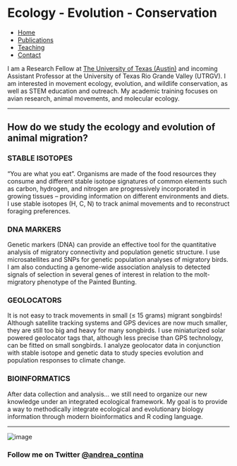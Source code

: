 # Ecology - Evolution - Conservation

* [Home](https://acontina.github.io/research)
* [Publications](https://acontina.github.io/publications)
* [Teaching](https://acontina.github.io/teaching)
* [Contact](https://acontina.github.io/contact)

I am a Research Fellow at [The University of Texas (Austin)](https://sites.cns.utexas.edu/keittlab/our-team) and incoming Assistant Professor at the University of Texas Rio Grande Valley (UTRGV). I am interested in movement ecology, evolution, and wildlife conservation, as well as STEM education and outreach. My academic training focuses on avian research, animal movements, and molecular ecology.

---------------------------------------------------------
## How do we study the ecology and evolution of animal migration?

### STABLE ISOTOPES

“You are what you eat”. Organisms are made of the food resources they consume and different stable isotope signatures of common elements such as carbon, hydrogen, and nitrogen are progressively incorporated in growing tissues – providing information on different environments and diets. I use stable isotopes (H, C, N) to track animal movements and to reconstruct foraging preferences.

### DNA MARKERS

Genetic markers (DNA) can provide an effective tool for the quantitative analysis of migratory connectivity and population genetic structure. I use microsatellites and SNPs for genetic population analyses of migratory birds. I am also conducting a genome-wide association analysis to detected signals of selection in several genes of interest in relation to the molt-migratory phenotype of the Painted Bunting.

### GEOLOCATORS

It is not easy to track movements in small (≤ 15 grams) migrant songbirds! Although satellite tracking systems and GPS devices are now much smaller, they are still too big and heavy for many songbirds. I use miniaturized solar powered geolocator tags that, although less precise than GPS technology, can be fitted on small songbirds. I analyze geolocator data in conjunction with stable isotope and genetic data to study species evolution and population responses to climate change.

### BIOINFORMATICS

After data collection and analysis… we still need to organize our new knowledge under an integrated ecological framework. My goal is to provide a way to methodically integrate ecological and evolutionary biology information through modern bioinformatics and R coding language.

---------------------------------------------------------
![image](https://user-images.githubusercontent.com/21181961/182423606-5fd0b664-3dd7-4bbb-9d0b-e1d7025c2842.png) 
### Follow me on Twitter [@andrea_contina](https://twitter.com/andrea_contina) 
